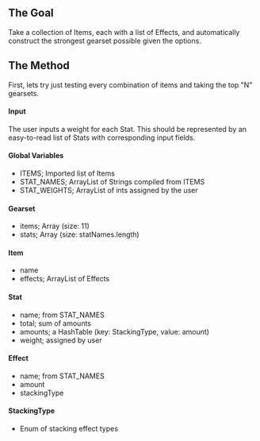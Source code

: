 ## The Goal

Take a collection of Items, each with a list of Effects, and automatically construct the strongest gearset possible given the options.

## The Method

First, lets try just testing every combination of items and taking the top "N" gearsets.

#### Input

The user inputs a weight for each Stat. This should be represented by an easy-to-read list of Stats with corresponding input fields.

#### Global Variables
 - ITEMS; Imported list of Items
 - STAT_NAMES; ArrayList of Strings compiled from ITEMS
 - STAT_WEIGHTS; ArrayList of ints assigned by the user

#### Gearset
 - items; Array (size: 11)
 - stats; Array (size: statNames.length)

#### Item
 - name
 - effects; ArrayList of Effects

#### Stat
 - name; from STAT_NAMES
 - total; sum of amounts
 - amounts; a HashTable (key: StackingType, value: amount)
 - weight; assigned by user

#### Effect
 - name; from STAT_NAMES
 - amount
 - stackingType
 
#### StackingType
 - Enum of stacking effect types
